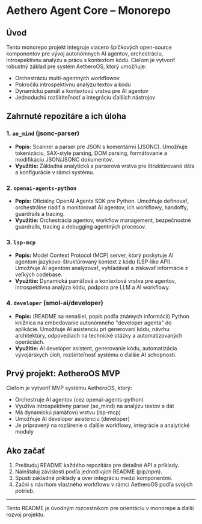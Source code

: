 # Aethero Agent Core – Monorepo

## Úvod
Tento monorepo projekt integruje viacero špičkových open-source komponentov pre vývoj autonómnych AI agentov, orchestráciu, introspektívnu analýzu a prácu s kontextom kódu. Cieľom je vytvoriť robustný základ pre systém AetheroOS, ktorý umožňuje:
- Orchestráciu multi-agentných workflowov
- Pokročilú introspektívnu analýzu textov a kódu
- Dynamickú pamäť a kontextovú vrstvu pre AI agentov
- Jednoduchú rozšíriteľnosť a integráciu ďalších nástrojov

## Zahrnuté repozitáre a ich úloha

### 1. `ae_mind` (jsonc-parser)
- **Popis:** Scanner a parser pre JSON s komentármi (JSONC). Umožňuje tokenizáciu, SAX-style parsing, DOM parsing, formátovanie a modifikáciu JSON/JSONC dokumentov.
- **Využitie:** Základná analytická a parserová vrstva pre štruktúrované dáta a konfigurácie v rámci systému.

### 2. `openai-agents-python`
- **Popis:** Oficiálny OpenAI Agents SDK pre Python. Umožňuje definovať, orchestrálne riadiť a monitorovať AI agentov, ich workflowy, handoffy, guardrails a tracing.
- **Využitie:** Orchestrácia agentov, workflow management, bezpečnostné guardrails, tracing a debugging agentných procesov.

### 3. `lsp-mcp`
- **Popis:** Model Context Protocol (MCP) server, ktorý poskytuje AI agentom jazykovo-štruktúrovaný kontext z kódu (LSP-like API). Umožňuje AI agentom analyzovať, vyhľadávať a získavať informácie z veľkých codebase.
- **Využitie:** Dynamická pamäťová a kontextová vrstva pre agentov, introspektívna analýza kódu, podpora pre LLM a AI workflowy.

### 4. `developer` (smol-ai/developer)
- **Popis:** (README sa nenašiel, popis podľa známych informácií) Python knižnica na embedovanie autonómneho "developer agenta" do aplikácie. Umožňuje AI asistenciu pri generovaní kódu, návrhu architektúry, odpovediach na technické otázky a automatizovaných operáciách.
- **Využitie:** AI developer asistent, generovanie kódu, automatizácia vývojárskych úloh, rozšíriteľnosť systému o ďalšie AI schopnosti.

## Prvý projekt: AetheroOS MVP
Cieľom je vytvoriť MVP systému AetheroOS, ktorý:
- Orchestruje AI agentov (cez openai-agents-python)
- Využíva introspektívny parser (ae_mind) na analýzu textov a dát
- Má dynamickú pamäťovú vrstvu (lsp-mcp)
- Umožňuje AI developer asistenciu (developer)
- Je pripravený na rozšírenie o ďalšie workflowy, integrácie a analytické moduly

## Ako začať
1. Preštuduj README každého repozitára pre detailné API a príklady.
2. Nainštaluj závislosti podľa jednotlivých README (pip/npm).
3. Spusti základné príklady a over integráciu medzi komponentmi.
4. Začni s návrhom vlastného workflowu v rámci AetheroOS podľa svojich potrieb.

---
Tento README je úvodným rozcestníkom pre orientáciu v monorepe a ďalší rozvoj projektu.
